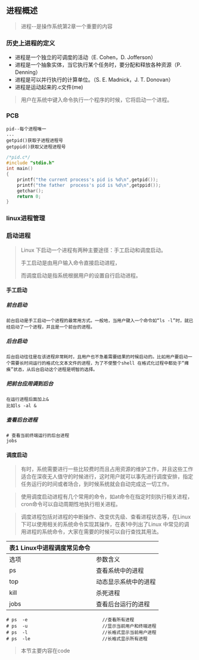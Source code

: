 ## 进程概述

> 进程--是操作系统第2章一个重要的内容

### 历史上进程的定义

- 进程是一个独立的可调度的活动（E. Cohen，D. Jofferson）
- 进程是一个抽象实体，当它执行某个任务时，要分配和释放各种资源（P. Denning）
- 进程是可以并行执行的计算单位。（S. E. Madnick，J. T. Donovan）
- 进程是运动起来的.c文件(me)

> 用户在系统中键入命令执行一个程序的时候，它将启动一个进程。

### PCB

```
pid--每个进程唯一
...
getpid()获取子进程进程号
getppid()获取父进程进程号
```

```c
/*pid.c*/
#include "stdio.h" 
int main() 
{ 
    printf("the current process's pid is %d\n",getpid()); 
    printf("the father  process's pid is %d\n",getppid()); 
    getchar(); 
    return 0; 
}
```

### linux进程管理

### 启动进程

> Linux 下启动一个进程有两种主要途径：手工启动和调度启动。
>
> 手工启动是由用户输入命令直接启动进程，
>
> 而调度启动是指系统根据用户的设置自行启动进程。

#### 手工启动

##### 前台启动

```
前台启动是手工启动一个进程的最常用方式。一般地，当用户键入一个命令如“ls -l”时，就已经启动了一个进程，并且是一个前台的进程。
```

##### 后台启动

```
后台启动往往是在该进程非常耗时，且用户也不急着需要结果的时候启动的。比如用户要启动一个需要长时间运行的格式化文本文件的进程，为了不使整个shell 在格式化过程中都处于“瘫痪”状态，从后台启动这个进程是明智的选择。
```

##### 把前台应用调到后台

```
在运行进程后面加上&
比如ls -al &
```

##### 查看后台进程

```
# 查看当前终端运行的后台进程
jobs
```

#### 调度启动

> 有时，系统需要进行一些比较费时而且占用资源的维护工作，并且这些工作适合在深夜无人值守的时候进行，这时用户就可以事先进行调度安排，指定任务运行的时间或者场合，到时候系统就会自动完成这一切工作。

> 使用调度启动进程有几个常用的命令，如at命令在指定时刻执行相关进程，cron命令可以自动周期性地执行相关进程。

> 调度进程包括对进程的中断操作、改变优先级、查看进程状态等，在Linux 下可以使用相关的系统命令实现其操作，在表1中列出了Linux 中常见的调用进程的系统命令，大家在需要的时候可以自行查找其用法。

| 表1 Linux中进程调度常见命令 |                      |
| --------------------------- | -------------------- |
| 选项                        | 参数含义             |
| ps                          | 查看系统中的进程     |
| top                         | 动态显示系统中的进程 |
| kill                        | 杀死进程             |
| jobs                        | 查看后台运行的进程   |

```
# ps  -e							//查看所有进程							
# ps  -u							//显示当前用户和终端进程					
# ps  -l							//长格式显示当前用户进程					
# ps  -le							//长格式显示所有进程					
```

> 本节主要内容在code
